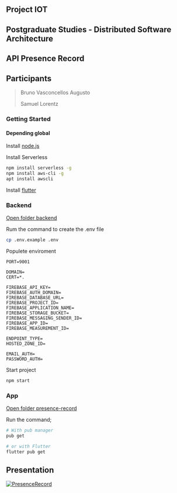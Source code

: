 ## Project IOT

## Postgraduate Studies - Distributed Software Architecture

## API Presence Record

## Participants

> Bruno Vasconcellos Augusto
>
> Samuel Lorentz

### Getting Started

#### Depending global
Install [node.js](https://nodejs.org/en/download/)

Install Serverless
```bash
npm install serverless -g
npm install aws-cli -g
apt install awscli
```

Install [flutter](https://flutter.dev/docs/get-started/install)


### Backend

[Open folder backend](./backend)

Rum the command to create the .env file

```bash
cp .env.example .env
```

Populete enviroment 
```shell
PORT=9001

DOMAIN=
CERT=*.

FIREBASE_API_KEY=
FIREBASE_AUTH_DOMAIN=
FIREBASE_DATABASE_URL=
FIREBASE_PROJECT_ID=
FIREBASE_APPLICATION_NAME=
FIREBASE_STORAGE_BUCKET=
FIREBASE_MESSAGING_SENDER_ID=
FIREBASE_APP_ID=
FIREBASE_MEASUREMENT_ID=

ENDPOINT_TYPE=
HOSTED_ZONE_ID=

EMAIL_AUTH=
PASSWORD_AUTH=
```

Start project
```bash
npm start
```

### App
[Open folder presence-record](./presence-record)

Run the command;
```bash
# With pub manager
pub get

# or with Flutter
flutter pub get
```
## Presentation
[![PresenceRecord](https://img.youtube.com/vi/KQ1s1QeWKZQ/0.jpg)](https://youtu.be/KQ1s1QeWKZQ)